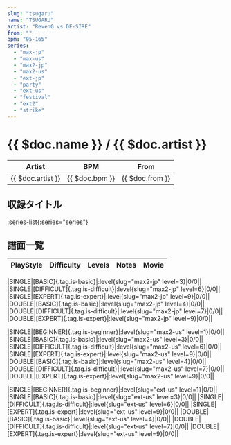 ```yaml
---
slug: "tsugaru"
name: "TSUGARU"
artist: "RevenG vs DE-SIRE"
from: ""
bpm: "95-165"
series:
  - "max-jp"
  - "max-us"
  - "max2-jp"
  - "max2-us"
  - "ext-jp"
  - "party"
  - "ext-us"
  - "festival"
  - "ext2"
  - "strike"
---
```


# {{ $doc.name }} / {{ $doc.artist }}

|Artist|BPM|From|
|------|---|----|
|{{ $doc.artist }}|{{ $doc.bpm }}|{{ $doc.from }}|

## 収録タイトル

:series-list{:series="series"}

## 譜面一覧

|PlayStyle|Difficulty|Levels|Notes|Movie|
|---------|----------|------|-----|-----|
<!-- max2-jp -->
|SINGLE|[BASIC]{.tag.is-basic}|:level{slug="max2-jp" level=3}|0/0||
|SINGLE|[DIFFICULT]{.tag.is-difficult}|:level{slug="max2-jp" level=6}|0/0||
|SINGLE|[EXPERT]{.tag.is-expert}|:level{slug="max2-jp" level=9}|0/0||
|DOUBLE|[BASIC]{.tag.is-basic}|:level{slug="max2-jp" level=4}|0/0||
|DOUBLE|[DIFFICULT]{.tag.is-difficult}|:level{slug="max2-jp" level=7}|0/0||
|DOUBLE|[EXPERT]{.tag.is-expert}|:level{slug="max2-jp" level=9}|0/0||
<!-- max2-us -->
|SINGLE|[BEGINNER]{.tag.is-beginner}|:level{slug="max2-us" level=1}|0/0||
|SINGLE|[BASIC]{.tag.is-basic}|:level{slug="max2-us" level=3}|0/0||
|SINGLE|[DIFFICULT]{.tag.is-difficult}|:level{slug="max2-us" level=6}|0/0||
|SINGLE|[EXPERT]{.tag.is-expert}|:level{slug="max2-us" level=9}|0/0||
|DOUBLE|[BASIC]{.tag.is-basic}|:level{slug="max2-us" level=4}|0/0||
|DOUBLE|[DIFFICULT]{.tag.is-difficult}|:level{slug="max2-us" level=7}|0/0||
|DOUBLE|[EXPERT]{.tag.is-expert}|:level{slug="max2-us" level=9}|0/0||
<!-- ext-us -->
|SINGLE|[BEGINNER]{.tag.is-beginner}|:level{slug="ext-us" level=1}|0/0||
|SINGLE|[BASIC]{.tag.is-basic}|:level{slug="ext-us" level=3}|0/0||
|SINGLE|[DIFFICULT]{.tag.is-difficult}|:level{slug="ext-us" level=6}|0/0||
|SINGLE|[EXPERT]{.tag.is-expert}|:level{slug="ext-us" level=9}|0/0||
|DOUBLE|[BASIC]{.tag.is-basic}|:level{slug="ext-us" level=4}|0/0||
|DOUBLE|[DIFFICULT]{.tag.is-difficult}|:level{slug="ext-us" level=7}|0/0||
|DOUBLE|[EXPERT]{.tag.is-expert}|:level{slug="ext-us" level=9}|0/0||
